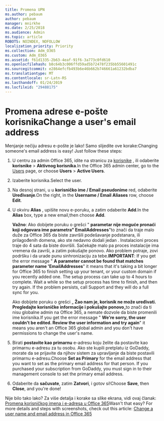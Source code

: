 ```yaml
---
title: Promena UPN
ms.author: pebaum
author: pebaum
manager: mnirkhe
ms.date: 2/25/2018
ms.audience: Admin
ms.topic: article
ROBOTS: NOINDEX, NOFOLLOW
localization_priority: Priority
ms.collection: Adm_O365
ms.custom: Adm_O365
ms.assetid: f61d1335-2b63-4eaf-91f6-3a773c0fd610
ms.openlocfilehash: b8c64b3c006ffd59ad5b72478f235bb55601491c
ms.sourcegitcommit: e2864efcfb493b6e46b662b746661a61232bdba7
ms.translationtype: MT
ms.contentlocale: sr-Latn-RS
ms.lasthandoff: 01/24/2019
ms.locfileid: "29488175"
---
```

# <a name="change-a-users-email-address"></a><span data-ttu-id="11a1a-102">Promena adrese e-pošte korisnika</span><span class="sxs-lookup"><span data-stu-id="11a1a-102">Change a user's email address</span></span>

<span data-ttu-id="11a1a-p101">Menjanje nečiju adresu e-pošte je lako! Samo slijedite ove korake:</span><span class="sxs-lookup"><span data-stu-id="11a1a-p101">Changing someone's email address is easy! Just follow these steps:</span></span>
  
1. <span data-ttu-id="11a1a-105">U centru za admin Office 365, idite na stranicu za [korisnike](https://go.microsoft.com/fwlink/p/?linkid=834822) , ili odaberite **korisnike** \> **Aktivnog korisnika**.</span><span class="sxs-lookup"><span data-stu-id="11a1a-105">In the Office 365 admin center, go to the [Users](https://go.microsoft.com/fwlink/p/?linkid=834822) page, or choose **Users** \> **Active Users**.</span></span>
    
2. <span data-ttu-id="11a1a-106">Izaberite korisnika.</span><span class="sxs-lookup"><span data-stu-id="11a1a-106">Select the user.</span></span>
    
3. <span data-ttu-id="11a1a-107">Na desnoj strani, u u **korisničko ime / Email pseudonime** red, odaberite **Uređivanje**.</span><span class="sxs-lookup"><span data-stu-id="11a1a-107">On the right, in the **Username / Email Aliases** row, choose **Edit**.</span></span>
    
4. <span data-ttu-id="11a1a-108">U okviru **Alias** , upišite novu e-poruku, a zatim odaberite **Add**.</span><span class="sxs-lookup"><span data-stu-id="11a1a-108">In the **Alias** box, type a new email,then choose **Add**.</span></span>
    
    <span data-ttu-id="11a1a-p102">**Važno**: Ako dobijete poruku o grešci " **parametar nije moguće pronaći koji odgovara ime parametra" EmailAddresses**"to znači da traje malo duže za Office 365 da biste završili podešavanje podstanara, ili prilagođenih domena, ako ste nedavno dodali jedan . Instalacioni proces traje do 4 sata da biste dovršili. Sačekajte malo pa proces instalacije ima vremena da završi, a zatim pokušajte ponovo. Ako problem potraje, zovi podršku i da urade punu sinhronizaciju za tebe.</span><span class="sxs-lookup"><span data-stu-id="11a1a-p102">**IMPORTANT**: If you get the error message " **A parameter cannot be found that matches parameter name 'EmailAddresses**" it means that it's taking a bit longer for Office 365 to finish setting up your tenant, or your custom domain if you recently added one. The setup process can take up to 4 hours to complete. Wait a while so the setup process has time to finish, and then try again. If the problem persists, call Support and they will do a full sync for you.</span></span>
    
    <span data-ttu-id="11a1a-113">Ako dobijete poruku o grešci „ **Žao nam je, korisnik ne može uređivati. Pregledajte korisničke informacije i pokušajte ponovo**„to znači da ti nisu globalne admin na Office 365, a nemate dozvole da biste promenili ime korisnika.</span><span class="sxs-lookup"><span data-stu-id="11a1a-113">If you get the error message " **We're sorry, the user couldn't be edited. Review the user information and try again**" it means you aren't an Office 365 global admin and you don't have permissions to change the user's name.</span></span>
    
5. <span data-ttu-id="11a1a-p103">Birati **postavite kao primarnu** e-adresu koju želite da postavite kao primarnu e-adresu za tu osobu. Ako ste kupili pretplatu iz GoDaddy, morate da se prijavite da njihov sistem za upravljanje da biste postavili primarnu e-adresu.</span><span class="sxs-lookup"><span data-stu-id="11a1a-p103">Choose **Set as Primary** for the email address that you want to set as the primary email address for that person. If you purchased your subscription from GoDaddy, you must sign in to their management console to set the primary email address.</span></span> 
    
6. <span data-ttu-id="11a1a-116">Odaberite da **sačuvate**, zatim **Zatvori**, i gotov si!</span><span class="sxs-lookup"><span data-stu-id="11a1a-116">Choose **Save**, then **Close**, and you're done!</span></span>
    
<span data-ttu-id="11a1a-p104">Nije bilo tako lako? Za više detalja i korake sa slike ekrana, vidi ovaj članak: [Promena korisničkog imena i e-adresa u Office 365](https://support.office.com/article/https://support.office.com/en-us/article/Change-a-user-name-and-email-address-in-Office-365-fb5ac074-e203-4e1f-9843-b9d1a3e03297.aspx)</span><span class="sxs-lookup"><span data-stu-id="11a1a-p104">Wasn't that easy? For more details and steps with screenshots, check out this article: [Change a user name and email address in Office 365](https://support.office.com/article/https://support.office.com/en-us/article/Change-a-user-name-and-email-address-in-Office-365-fb5ac074-e203-4e1f-9843-b9d1a3e03297.aspx)</span></span>
  

